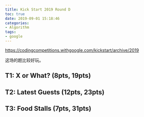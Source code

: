 ```yaml
---
title: Kick Start 2019 Round D
toc: true
date: 2019-09-01 15:18:46
categories:
- Algorithm
tags:
- google
---
```


https://codingcompetitions.withgoogle.com/kickstart/archive/2019

这场的题比较好玩。

## T1: X or What? (8pts, 19pts)

## T2: Latest Guests (12pts, 23pts)

## T3: Food Stalls (7pts, 31pts)
